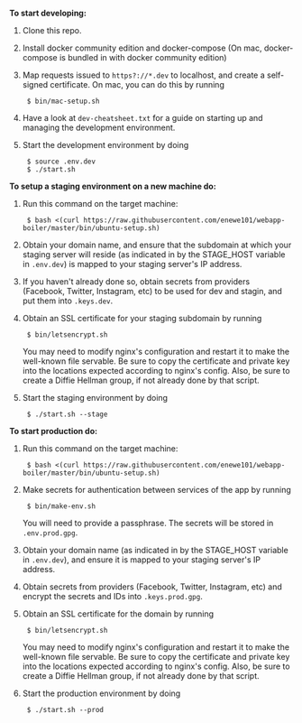 **To start developing:**

1. Clone this repo.
2. Install docker community edition and docker-compose (On mac,
   docker-compose is bundled in with docker community edition)
3. Map requests issued to `https?://*.dev` to localhost, and create a
   self-signed certificate.  On mac, you can do this by running 

        $ bin/mac-setup.sh

4. Have a look at `dev-cheatsheet.txt` for a guide on starting up and
   managing the development environment.
5. Start the development environment by doing 

		$ source .env.dev
		$ ./start.sh

**To setup a staging environment on a new machine do:**

1. Run this command on the target machine:

        $ bash <(curl https://raw.githubusercontent.com/enewe101/webapp-boiler/master/bin/ubuntu-setup.sh)

2. Obtain your domain name, and ensure that the subdomain at which your staging
   server will reside (as indicated in by the STAGE\_HOST variable in 
   `.env.dev`) is mapped to your staging server's IP address.

3. If you haven't already done so, obtain secrets from providers (Facebook,
   Twitter, Instagram, etc) to be used for dev and stagin, and put them into 
   `.keys.dev`.

4. Obtain an SSL certificate for your staging subdomain by running

        $ bin/letsencrypt.sh

   You may need to modify nginx's configuration and restart it to make the
   well-known file servable.  Be sure to copy the certificate and private
   key into the locations expected according to nginx's config.  Also, be
   sure to create a Diffie Hellman group, if not already done by that 
   script.

3. Start the staging environment by doing 

        $ ./start.sh --stage


**To start production do:**

1. Run this command on the target machine:

        $ bash <(curl https://raw.githubusercontent.com/enewe101/webapp-boiler/master/bin/ubuntu-setup.sh)

2. Make secrets for authentication between services of the app by running

        $ bin/make-env.sh

   You will need to provide a passphrase.  The secrets will be stored in 
   `.env.prod.gpg`.

2. Obtain your domain name (as indicated in by the STAGE\_HOST variable in 
   `.env.dev`), and ensure it is mapped to your staging server's IP address.

3. Obtain secrets from providers (Facebook, Twitter, Instagram, etc) and
   encrypt the secrets and IDs into `.keys.prod.gpg`.

4. Obtain an SSL certificate for the domain by running

        $ bin/letsencrypt.sh

   You may need to modify nginx's configuration and restart it to make the
   well-known file servable.  Be sure to copy the certificate and private
   key into the locations expected according to nginx's config.  Also, be
   sure to create a Diffie Hellman group, if not already done by that 
   script.

5. Start the production environment by doing 

        $ ./start.sh --prod


